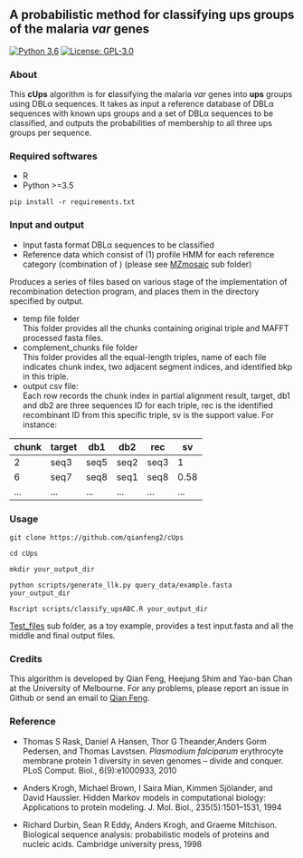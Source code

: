 A probabilistic method for classifying ups groups of the malaria *var* genes
-----------------------
[![Python 3.6](https://img.shields.io/pypi/pyversions/Django)](https://www.python.org/downloads/release/python-360/)
[![License: GPL-3.0](https://img.shields.io/cran/l/devtools)](https://opensource.org/licenses/GPL-3.0)
### About
This **cUps** algorithm is for **c**lassifying the malaria *var* genes into **ups** groups using DBLα sequences. It takes as input a reference database of DBLα sequences with known ups groups and a set of DBLα sequences to be classified, and outputs the probabilities of membership to all three ups groups per sequence.


### Required softwares
- R
- Python >=3.5

```
pip install -r requirements.txt
```


### Input and output 
- Input fasta format DBLα sequences to be classified
- Reference data which consist of (1) profile HMM for each reference category (combination of ) (please see [MZmosaic](https://github.com/qianfeng2/detREC_program/tree/master/MZmosaic) sub folder)

Produces a series of files based on various stage of the implementation of recombination detection program, and places them in the directory specified by output.


- temp file folder  
This folder provides all the chunks containing original triple and MAFFT processed fasta files.
- complement_chunks file folder  
This folder provides all the equal-length triples, name of each file indicates chunk index, two adjacent segment indices, and identified bkp in this triple.
- output csv file:  
Each row records the chunk index in partial alignment result, target, db1 and db2 are three sequences ID for each triple, rec is the identified recombinant ID from this specific triple, sv is the support value. For instance:  

| chunk        | target  | db1  | db2  | rec  | sv  |
| ------------|------------|------------|------------|------------|------------|
|2 | seq3|seq5|seq2|seq3|1|
|6 | seq7|seq8|seq1|seq8|0.58|
|... | ... |... |... |... |... |


### Usage

```
git clone https://github.com/qianfeng2/cUps

cd cUps

mkdir your_output_dir 

python scripts/generate_llk.py query_data/example.fasta your_output_dir

Rscript scripts/classify_upsABC.R your_output_dir
```
[Test_files](https://github.com/qianfeng2/detREC_program/tree/master/Test_files) sub folder, as a toy example, provides a test input.fasta and all the middle and final output files.


### Credits

This algorithm is developed by Qian Feng, Heejung Shim and Yao-ban Chan at the University of Melbourne. For any problems, please report an issue in Github or send an email to [Qian Feng](mailto:fengq2@student.unimelb.edu.au).



### Reference

- Thomas S Rask, Daniel A Hansen, Thor G Theander,Anders Gorm Pedersen, and Thomas Lavstsen. *Plasmodium falciparum* erythrocyte membrane protein 1 diversity in seven genomes – divide and conquer. PLoS Comput. Biol., 6(9):e1000933, 2010

- Anders Krogh, Michael Brown, I Saira Mian, Kimmen Sjölander, and David Haussler. Hidden Markov models in computational biology: Applications to protein modeling. J. Mol. Biol., 235(5):1501–1531, 1994

- Richard Durbin, Sean R Eddy, Anders Krogh, and Graeme Mitchison. Biological sequence analysis: probabilistic models of proteins and nucleic acids. Cambridge university press, 1998



